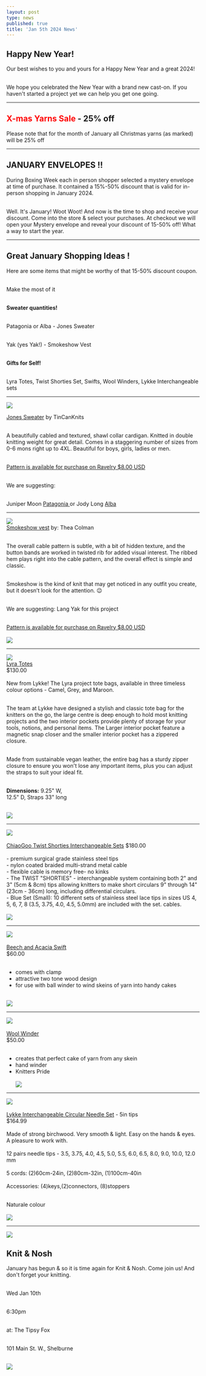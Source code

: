 ```yaml
---
layout: post
type: news
published: true
title: 'Jan 5th 2024 News'
---
```

<h2>Happy New Year!</h2>

<p>Our best wishes to you and yours for a Happy New Year and a great 2024!<br /><br />

We hope you celebrated the New Year with a brand new cast-on. If you haven't started a project yet we can help you get one going.</p>
<hr />
<h2><font color="#FF0000">X-mas Yarns Sale</font> - 25% off</h2>

<p>Please note that for the month of January all Christmas yarns (as marked) will be 25% off</p>
<hr />
<h2>JANUARY ENVELOPES !!</h2>

<p>During Boxing Week each in person shopper selected a mystery envelope at time of purchase. It contained a 15%-50% discount that is valid for in-person shopping in January 2024.<br /><br />

Well. It's January! Woot Woot! And now is the time to shop and receive your discount. Come into the store & select your purchases. At checkout we will open your Mystery envelope and reveal your discount of 15-50% off! What a way to start the year.</p>
<hr />
<h2>Great January Shopping Ideas !</h2>

<p>
Here are some items that might be worthy of that 15-50% discount coupon.<br /><br />

Make the most of it<br /><br />

<strong>Sweater quantities!</strong><br /><br />

Patagonia or Alba - Jones Sweater<br /><br />

Yak (yes Yak!) - Smokeshow Vest<br /><br />

<strong>Gifts for Self!</strong><br /><br />

Lyra Totes, Twist Shorties Set, Swifts, Wool Winders, Lykke Interchangeable sets</p>
<hr />

<p><a href="https://www.ravelry.com/patterns/library/jones-3"><img src="/img/jones_sweater.jpg"><br />

Jones Sweater</a> by TinCanKnits<br /><br />

A beautifully cabled and textured, shawl collar cardigan. Knitted in double knitting weight for great detail. Comes in a staggering number of sizes from 0-6 mons right up to 4XL. Beautiful for boys, girls, ladies or men.<br /><br />

<a href="https://www.ravelry.com/patterns/library/jones-3">Pattern is available for purchase on Ravelry $8.00 USD</a><br /><br />

We are suggesting:<br /><br />

Juniper Moon <a href="https://www.ravelry.com/patterns/library/jones-3">Patagonia </a>or Jody Long <a href="https://www.woolandsilkcoshop.com/products/alba">Alba</a></p><hr />
<p><a href="https://www.ravelry.com/patterns/library/smokeshow"><img src="/img/smokeshow.jpg"><br />
Smokeshow vest</a> by: Thea Colman<br /><br />

The overall cable pattern is subtle, with a bit of hidden texture, and the button bands are worked in twisted rib for added visual interest. The ribbed hem plays right into the cable pattern, and the overall effect is simple and classic.<br /><br />

Smokeshow is the kind of knit that may get noticed in any outfit you create, but it doesn’t look for the attention. :wink:<br /><br />

We are suggesting: Lang Yak for this project<br /><br />

<a href="https://www.ravelry.com/patterns/library/smokeshow">Pattern is available for purchase on Ravelry $8.00 USD<br /><br/>
<a href="https://www.woolandsilkcoshop.com/products/yak"><img src="/img/btn_smokeshow.jpg"></a> </p>
<hr />

<p><a href="https://www.woolandsilkcoshop.com/products/lyra-totes"><img src="/img/lyra_totes_new.jpg"><br />
Lyra Totes</a><br />
$130.00<br /><br />
New from Lykke! The Lyra project tote bags, available in three timeless colour options - Camel, Grey, and Maroon.<br /><br/>

The team at Lykke have designed a stylish and classic tote bag for the knitters on the go, the large centre is deep enough to hold most knitting projects and the two interior pockets provide plenty of storage for your tools, notions, and personal items. The Larger interior pocket feature a magnetic snap closer and the smaller interior pocket has a zippered closure.<br /><br/>

Made from sustainable vegan leather, the entire bag has a sturdy zipper closure to ensure you won't lose any important items, plus you can adjust the straps to suit your ideal fit. <br /><br/>

<strong>Dimensions:</strong> 9.25" W, <br />
12.5" D, Straps 33" long<br /><br />

<a href="https://www.woolandsilkcoshop.com/products/lyra-totes"><img src="/img/btn_shop_now.jpg"></a></p>
<hr />

<p><a href="https://www.woolandsilkcoshop.com/products/chiaogoo-twist-shorties-lace-interchangeable-set"><img src="/img/chiaogoo.jpg"><br /><br />
ChiaoGoo Twist Shorties Interchangeable Sets</a>
$180.00<br /><br/>
- premium surgical grade stainless steel tips<br />
- nylon coated braided multi-strand metal cable<br />
- flexible cable is memory free- no kinks<br />
- The TWIST "SHORTIES" - interchangeable system containing both 2" and 3" (5cm & 8cm) tips allowing knitters to make short circulars 9" through 14" (23cm - 36cm) long, including differential circulars.<br />-  Blue Set (Small): 10 different sets of stainless steel lace tips in sizes US 4, 5, 6, 7, 8 (3.5, 3.75, 4.0, 4.5, 5.0mm) are included with the set. cables.<br />
  <br />
<a href="https://www.woolandsilkcoshop.com/products/chiaogoo-twist-shorties-lace-interchangeable-set"><img src="/img/btn_shop_now.jpg"></a></p>
<hr />

<p><a href="https://www.woolandsilkcoshop.com/products/beech-and-acacia-swift"><img src="/img/beech_acacia.jpg"><br /><br />
Beech and Acacia Swift</a><br />
$60.00<br /><br />

- comes with clamp
- attractive two tone wood design
- for use with ball winder to wind skeins of yarn into handy cakes<br /><br />


<a href="https://www.woolandsilkcoshop.com/products/beech-and-acacia-swift"><img src="/img/btn_shop_new.jpg"></a> </p>
<hr />
<p><a href="https://www.woolandsilkcoshop.com/products/wool-winder"><img src="/img/wool_winder_new2.jpg"><br /><br />
Wool Winder</a><br />
$50.00<br /><br />

- creates that perfect cake of yarn from any skein<br />
- hand winder<br />
- Knitters Pride
<br /><br />
<a href="https://www.woolandsilkcoshop.com/products/wool-winder"><img src="/img/btn_shop_now.jpg"></a> </p>
<hr />
<p><a href="https://www.woolandsilkcoshop.com/products/driftwood-interchangeable-circular-needle-set-5in-tips"><img src="/img/needle_set_new.jpg"><br /><br />
Lykke Interchangeable Circular Needle Set</a> - 5in tips<br />
$164.99<br /><br />
Made of strong birchwood. Very smooth & light. Easy on the hands & eyes. A pleasure to work with.<br /><br />
12 pairs needle tips - 3.5, 3.75, 4.0, 4.5, 5.0, 5.5, 6.0, 6.5, 8.0, 9.0, 10.0, 12.0  mm<br /><br />
5 cords: (2)60cm-24in, (2)80cm-32in, (1)100cm-40in<br /><br />
Accessories: (4)keys,(2)connectors, (8)stoppers<br /><br />

Naturale colour
<br /><br />
<a href="https://www.woolandsilkcoshop.com/products/driftwood-interchangeable-circular-needle-set-5in-tips"><img src="/img/btn_shop_now.jpg"></a> </p>
<hr />
 <p><a href="https://tipsyfoxpub.com/wp-content/uploads/2023/04/NewMenu23.pdf"><img src="/img/tipsy.jpg"> </a>
<h2>Knit & Nosh </h2>
<p>January has begun &amp; so it is time again for Knit &amp; Nosh. Come join us! And don't forget your knitting.<br /><br />

Wed Jan 10th<br /><br />

6:30pm<br /><br />

at: The Tipsy Fox<br /><br />

101 Main St. W., Shelburne<br /><br />
  
  <a href="https://tipsyfoxpub.com/wp-content/uploads/2023/04/NewMenu23.pdf"><img src="/img/btn_tipsy_menu.jpg"></a> <br />

